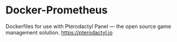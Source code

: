 # Docker-Prometheus
Dockerfiles for use with Pterodactyl Panel — the open source game management solution. https://pterodactyl.io
